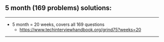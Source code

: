 ## 5 month (169 problems) solutions:

---

- 5 month = 20 weeks, covers all 169 questions 
  -  https://www.techinterviewhandbook.org/grind75?weeks=20

---


